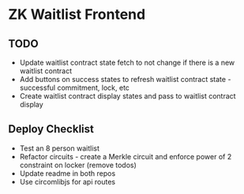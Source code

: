 # ZK Waitlist Frontend

## TODO
- Update waitlist contract state fetch to not change if there is a new waitlist contract
- Add buttons on success states to refresh waitlist contract state - successful commitment, lock, etc
- Create waitlist contract display states and pass to waitlist contract display

## Deploy Checklist
- Test an 8 person waitlist
- Refactor circuits - create a Merkle circuit and enforce power of 2 constraint on locker (remove todos)
- Update readme in both repos
- Use circomlibjs for api routes